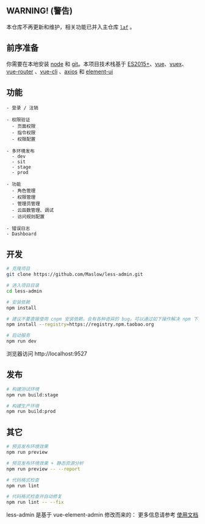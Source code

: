 ## WARNING! (警告)

本仓库不再更新和维护，相关功能已并入主仓库 [`laf`](https://github.com/Maslow/laf) 。

## 前序准备

你需要在本地安装 [node](http://nodejs.org/) 和 [git](https://git-scm.com/)。本项目技术栈基于 [ES2015+](http://es6.ruanyifeng.com/)、[vue](https://cn.vuejs.org/index.html)、[vuex](https://vuex.vuejs.org/zh-cn/)、[vue-router](https://router.vuejs.org/zh-cn/) 、[vue-cli](https://github.com/vuejs/vue-cli) 、[axios](https://github.com/axios/axios) 和 [element-ui](https://github.com/ElemeFE/element)


## 功能

```
- 登录 / 注销

- 权限验证
  - 页面权限
  - 指令权限
  - 权限配置

- 多环境发布
  - dev
  - sit
  - stage
  - prod

- 功能
  - 角色管理
  - 权限管理
  - 管理员管理
  - 云函数管理、调试
  - 访问规则配置

- 错误日志
- Dashboard
```

## 开发

```bash
# 克隆项目
git clone https://github.com/Maslow/less-admin.git

# 进入项目目录
cd less-admin

# 安装依赖
npm install

# 建议不要直接使用 cnpm 安装依赖，会有各种诡异的 bug。可以通过如下操作解决 npm 下载速度慢的问题
npm install --registry=https://registry.npm.taobao.org

# 启动服务
npm run dev
```

浏览器访问 http://localhost:9527

## 发布

```bash
# 构建测试环境
npm run build:stage

# 构建生产环境
npm run build:prod
```

## 其它

```bash
# 预览发布环境效果
npm run preview

# 预览发布环境效果 + 静态资源分析
npm run preview -- --report

# 代码格式检查
npm run lint

# 代码格式检查并自动修复
npm run lint -- --fix
```

less-admin 是基于 vue-element-admin 修改而来的：
更多信息请参考 [使用文档](https://panjiachen.github.io/vue-element-admin-site/zh/)

